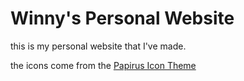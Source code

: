 # Winny's Personal Website
this is my personal website that I've made.

the icons come from the [Papirus Icon Theme](https://github.com/PapirusDevelopmentTeam/papirus-icon-theme)
